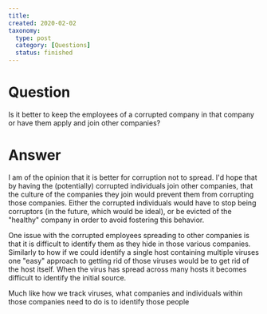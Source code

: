 ```yaml
---
title:
created: 2020-02-02
taxonomy:
  type: post
  category: [Questions]
  status: finished
---
```


# Question
Is it better to keep the employees of a corrupted company in that company or have them apply and join other companies?

# Answer
I am of the opinion that it is better for corruption not to spread. I'd hope that by having the (potentially) corrupted individuals join other companies, that the culture of the companies they join would prevent them from corrupting those companies. Either the corrupted individuals would have to stop being corruptors (in the future, which would be ideal), or be evicted of the "healthy" company in order to avoid fostering this behavior.

One issue with the corrupted employees spreading to other companies is that it is difficult to identify them as they hide in those various companies. Similarly to how if we could identify a single host containing multiple viruses one "easy" approach to getting rid of those viruses would be to get rid of the host itself. When the virus has spread across many hosts it becomes difficult to identify the initial source.

Much like how we track viruses, what companies and individuals within those companies need to do is to identify those people
